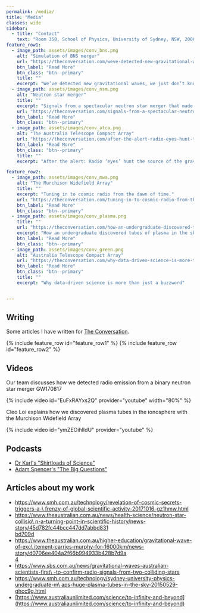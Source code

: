 ```yaml
---
permalink: /media/
title: "Media"
classes: wide
sidebar:
  - title: "Contact"
    text: "Room 358, School of Physics, University of Sydney, NSW, 2006"
feature_row1:
  - image_path: assets/images/conv_bns.png
    alt: "Simulation of BNS merger"
    url: "https://theconversation.com/weve-detected-new-gravitational-waves-we-just-dont-know-where-they-come-from-yet-116267"
    btn_label: "Read More"
    btn_class: "btn--primary"
    title: ""
    excerpt: "We’ve detected new gravitational waves, we just don’t know where they come from (yet)"
  - image_path: assets/images/conv_nsm.png
    alt: "Neutron star merger"
    title: ""
    excerpt: "Signals from a spectacular neutron star merger that made gravitational waves are slowly fading away"
    url: "https://theconversation.com/signals-from-a-spectacular-neutron-star-merger-that-made-gravitational-waves-are-slowly-fading-away-94294"
    btn_label: "Read More"
    btn_class: "btn--primary"
  - image_path: assets/images/conv_atca.png
    alt: "The Australia Telescope Compact Array"
    url: "https://theconversation.com/after-the-alert-radio-eyes-hunt-the-source-of-the-gravitational-waves-85106"
    btn_label: "Read More"
    btn_class: "btn--primary"
    title: ""
    excerpt: "After the alert: Radio ‘eyes’ hunt the source of the gravitational waves"

feature_row2:
  - image_path: assets/images/conv_mwa.png
    alt: "The Murchison Widefield Array"
    title: ""
    excerpt: "Tuning in to cosmic radio from the dawn of time."
    url: "https://theconversation.com/tuning-in-to-cosmic-radio-from-the-dawn-of-time-51584"
    btn_label: "Read More"
    btn_class: "btn--primary"
  - image_path: assets/images/conv_plasma.png
    title: ""
    url: "https://theconversation.com/how-an-undergraduate-discovered-tubes-of-plasma-in-the-sky-42810"
    excerpt: "How an undergraduate discovered tubes of plasma in the sky."
    btn_label: "Read More"
    btn_class: "btn--primary"
  - image_path: assets/images/conv_green.png
    alt: "Australia Telescope Compact Array"
    url: "https://theconversation.com/why-data-driven-science-is-more-than-just-a-buzzword-76949"
    btn_label: "Read More"
    btn_class: "btn--primary"
    title: ""
    excerpt: "Why data-driven science is more than just a buzzword"


---
```


## Writing

Some articles I have written for [The Conversation](https://theconversation.com/profiles/tara-murphy-1082/articles).

{% include feature_row id="feature_row1" %}
{% include feature_row id="feature_row2" %}

## Videos
Our team discusses how we detected radio emission from a binary neutron star merger GW170817

{% include video id="EuFxRAYxs2Q" provider="youtube" width="80%" %}

Cleo Loi explains how we discovered plasma tubes in the ionosphere with the Murchison Widefield Array

{% include video id="ymZEOihlIdU" provider="youtube" %}


## Podcasts
* [Dr Karl's "Shirtloads of Science"](https://shirtloadsofscience.libsyn.com/secret-astronomy-tara-murphy-and-the-explosive-discoveries-of-2017-67)
* [Adam Spencer's "The Big Questions"](https://www.podcastone.com.au/episode/what-happens-when-neutron-stars-collide)



## Articles about my work

* [https://www.smh.com.au/technology/revelation-of-cosmic-secrets-triggers-a-\
frenzy-of-global-scientific-activity-20171016-gz1hmw.html](https://www.smh.com.au/technology/revelation-of-cosmic-secrets-triggers-a-frenzy-of-global-scientific-activity-20171016-gz1hmw.html)
* [https://www.theaustralian.com.au/news/health-science/neutron-star-collisio\
n-a-turning-point-in-scientific-history/news-story/45d782fc44bcc447dd7abbd831\
bd709d](https://www.theaustralian.com.au/news/health-science/neutron-star-collision-a-turning-point-in-scientific-history/news-story/45d782fc44bcc447dd7abbd831bd709d)
* [https://www.theaustralian.com.au/higher-education/gravitational-wave-of-exc\
itement-carries-murphy-for-16000km/news-story/d0706ee404a2f66b994933b428b7d9a\
4](https://www.theaustralian.com.au/higher-education/gravitational-wave-of-excitement-carries-murphy-for-16000km/news-story/d0706ee404a2f66b994933b428b7d9a4)
* [https://www.sbs.com.au/news/gravitational-waves-australian-scientists-first\
-to-confirm-radio-signals-from-two-colliding-stars](https://www.sbs.com.au/news/gravitational-waves-australian-scientists-first-to-confirm-radio-signals-from-two-colliding-stars)
* [https://www.smh.com.au/technology/sydney-university-physics-undergraduate-m\
aps-huge-plasma-tubes-in-the-sky-20150529-ghcc9g.html](https://www.smh.com.au/technology/sydney-university-physics-undergraduate-maps-huge-plasma-tubes-in-the-sky-20150529-ghcc9g.html)
* [https://www.australiaunlimited.com/science/to-infinity-and-beyond](https://www.australiaunlimited.com/science/to-infinity-and-beyond)
